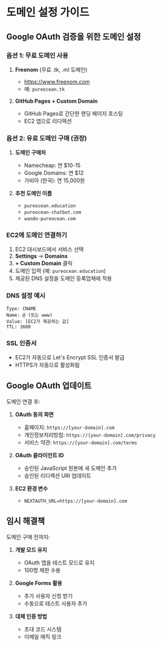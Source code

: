 # 도메인 설정 가이드

## Google OAuth 검증을 위한 도메인 설정

### 옵션 1: 무료 도메인 사용

1. **Freenom** (무료 .tk, .ml 도메인)
   - https://www.freenom.com
   - 예: `pureocean.tk`

2. **GitHub Pages + Custom Domain**
   - GitHub Pages로 간단한 랜딩 페이지 호스팅
   - EC2 앱으로 리디렉션

### 옵션 2: 유료 도메인 구매 (권장)

1. **도메인 구매처**
   - Namecheap: 연 $10-15
   - Google Domains: 연 $12
   - 가비아 (한국): 연 15,000원

2. **추천 도메인 이름**
   - `pureocean.education`
   - `pureocean-chatbot.com`
   - `wando-pureocean.com`

### EC2에 도메인 연결하기

1. EC2 대시보드에서 서비스 선택
2. **Settings** → **Domains**
3. **+ Custom Domain** 클릭
4. 도메인 입력 (예: `pureocean.education`)
5. 제공된 DNS 설정을 도메인 등록업체에 적용

### DNS 설정 예시

```
Type: CNAME
Name: @ (또는 www)
Value: [EC2가 제공하는 값]
TTL: 3600
```

### SSL 인증서

- EC2가 자동으로 Let's Encrypt SSL 인증서 발급
- HTTPS가 자동으로 활성화됨

## Google OAuth 업데이트

도메인 연결 후:

1. **OAuth 동의 화면**
   - 홈페이지: `https://[your-domain].com`
   - 개인정보처리방침: `https://[your-domain].com/privacy`
   - 서비스 약관: `https://[your-domain].com/terms`

2. **OAuth 클라이언트 ID**
   - 승인된 JavaScript 원본에 새 도메인 추가
   - 승인된 리디렉션 URI 업데이트

3. **EC2 환경 변수**
   - `NEXTAUTH_URL=https://[your-domain].com`

## 임시 해결책

도메인 구매 전까지:

1. **개발 모드 유지**
   - OAuth 앱을 테스트 모드로 유지
   - 100명 제한 수용

2. **Google Forms 활용**
   - 추가 사용자 신청 받기
   - 수동으로 테스트 사용자 추가

3. **대체 인증 방법**
   - 초대 코드 시스템
   - 이메일 매직 링크
